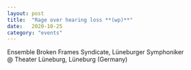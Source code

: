 ```yaml
---
layout: post
title:  "Rage over hearing loss **(wp)**"
date:   2020-10-25
category: "events"
---
```

Ensemble Broken Frames Syndicate, Lüneburger Symphoniker <br>
@ Theater Lüneburg, Lüneburg (Germany)